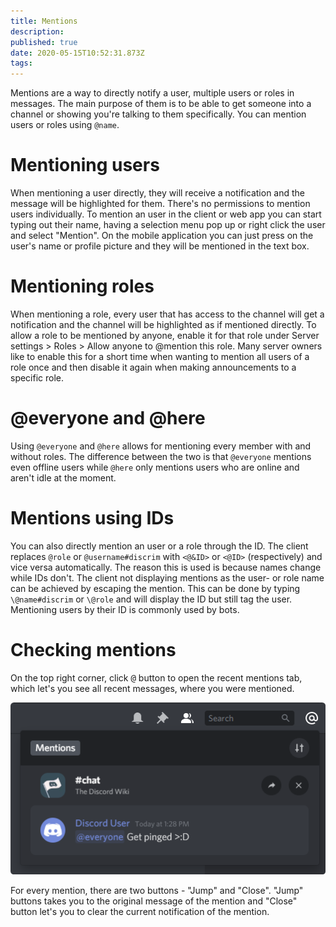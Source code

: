 ```yaml
---
title: Mentions
description: 
published: true
date: 2020-05-15T10:52:31.873Z
tags: 
---
```


Mentions are a way to directly notify a user, multiple users or roles in messages. The main purpose of them is to be able to get someone into a channel or showing you're talking to them specifically. You can mention users or roles using `@name`.

# Mentioning users
When mentioning a user directly, they will receive a notification and the message will be highlighted for them. There's no permissions to mention users individually. To mention an user in the client or web app you can start typing out their name, having a selection menu pop up or right click the user and select "Mention". On the mobile application you can just press on the user's name or profile picture and they will be mentioned in the text box.

# Mentioning roles
When mentioning a role, every user that has access to the channel will get a notification and the channel will be highlighted as if mentioned directly. To allow a role to be mentioned by anyone, enable it for that role under Server settings > Roles > Allow anyone to @mention this role. Many server owners like to enable this for a short time when wanting to mention all users of a role once and then disable it again when making announcements to a specific role.

# @everyone and @here
Using `@everyone` and `@here` allows for mentioning every member with and without roles. The difference between the two is that `@everyone` mentions even offline users while `@here` only mentions users who are online and aren't idle at the moment.

# Mentions using IDs
You can also directly mention an user or a role through the ID. The client replaces `@role` or `@username#discrim` with `<@&ID>` or `<@ID>` (respectively) and vice versa automatically. The reason this is used is because names change while IDs don't. The client not displaying mentions as the user- or role name can be achieved by escaping the mention. This can be done by typing `\@name#discrim` or `\@role` and will display the ID but still tag the user. Mentioning users by their ID is commonly used by bots.

# Checking mentions
On the top right corner, click <kbd>@</kbd> button to open the recent mentions tab, which let's you see all recent messages, where you were mentioned.

![Mentions Tab](/uploads/mentions/mentions-tab.png)

For every mention, there are two buttons - "Jump" and "Close". "Jump" buttons takes you to the original message of the mention and "Close" button let's you to clear the current notification of the mention.
